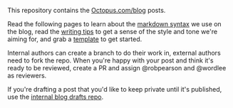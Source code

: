 This repository contains the [Octopus.com/blog](https://octopus.com/blog/) posts.

Read the following pages to learn about the [markdown syntax](conventions.md) we use on the blog, read the [writing tips](tips.md) to get a sense of the style and tone we're aiming for, and grab a [template](templates/readme.md) to get started.

Internal authors can create a branch to do their work in, external authors need to fork the repo. When you're happy with your post and think it's ready to be reviewed, create a PR and assign @robpearson and @wordlee as reviewers.

If you're drafting a post that you'd like to keep private until it's published, use the [internal blog drafts repo](https://github.com/OctopusDeploy/internal-blog-drafts).
